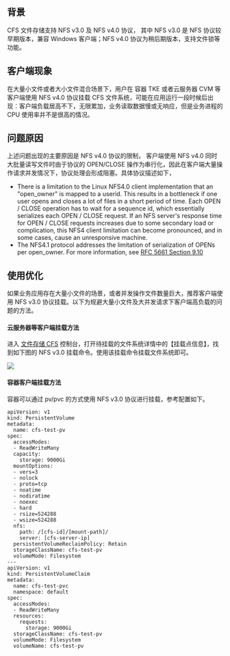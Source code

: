 ## 背景

CFS 文件存储支持 NFS v3.0 及 NFS v4.0 协议， 其中 NFS v3.0 是 NFS 协议较早期版本，兼容 Windows 客户端；NFS v4.0 协议为稍后期版本，支持文件锁等功能。

## 客户端现象

在大量小文件或者大小文件混合场景下，用户在 容器 TKE 或者云服务器 CVM 等客户端使用 NFS v4.0 协议挂载 CFS 文件系统，可能在应用运行一段时候后出现：客户端负载居高不下，无限累加，业务读取数据慢或无响应，但是业务进程的 CPU 使用率并不是很高的情况。

## 问题原因

上述问题出现的主要原因是 NFS v4.0 协议的限制， 客户端使用 NFS v4.0 同时大批量读写文件时由于协议的 OPEN/CLOSE 操作为串行化，因此在客户端大量操作请求并发情况下，协议处理会形成阻塞。具体协议描述如下，

- There is a limitation to the Linux NFS4.0 client implementation that an "open_owner" is mapped to a userid. This results in a bottleneck if one user opens and closes a lot of files in a short period of time. Each OPEN / CLOSE operation has to wait for a sequence id, which essentially serializes each OPEN / CLOSE request. If an NFS server's response time for OPEN / CLOSE requests increases due to some secondary load or complication, this NFS4 client limitation can become pronounced, and in some cases, cause an unresponsive machine.
- The NFS4.1 protocol addresses the limitation of serialization of OPENs per open_owner. For more information, see [RFC 5661 Section 9.10](http://tools.ietf.org/html/rfc5661#section-9.10)

## 使用优化

如果业务应用存在大量小文件的场景，或者并发操作文件数量巨大，推荐客户端使用 NFS v3.0 协议挂载。以下为规避大量小文件及大并发请求下客户端高负载的问题的方法。

#### 云服务器等客户端挂载方法

进入 [文件存储 CFS](https://console.cloud.tencent.com/cfs/fs?rid=4) 控制台，打开待挂载的文件系统详情中的【挂载点信息】，找到如下图的 NFS v3.0 挂载命令。使用该挂载命令挂载文件系统即可。

![](https://main.qcloudimg.com/raw/0fe94db8f4582c8c45cead14de0f10c0.png)

#### 容器客户端挂载方法

容器可以通过 pv/pvc 的方式使用 NFS v3.0 协议进行挂载，参考配置如下。

```
apiVersion: v1
kind: PersistentVolume
metadata:
  name: cfs-test-pv
spec:
  accessModes:
  - ReadWriteMany
  capacity:
    storage: 9000Gi
  mountOptions:
  - vers=3
  - nolock
  - proto=tcp
  - noatime
  - nodiratime
  - noexec
  - hard
  - rsize=524288
  - wsize=524288
  nfs:
    path: /[cfs-id]/[mount-path]/
    server: [cfs-server-ip]
  persistentVolumeReclaimPolicy: Retain
  storageClassName: cfs-test-pv
  volumeMode: Filesystem
---
apiVersion: v1
kind: PersistentVolumeClaim
metadata:
  name: cfs-test-pvc
  namespace: default
spec:
  accessModes:
  - ReadWriteMany
  resources:
    requests:
      storage: 9000Gi
  storageClassName: cfs-test-pv
  volumeMode: Filesystem
  volumeName: cfs-test-pv
```

